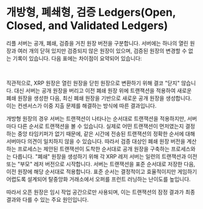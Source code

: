 # 개방형, 폐쇄형, 검증 Ledgers(Open, Closed, and Validated Ledgers)

리플 서버는 공개, 폐쇄, 검증을 거친 원장 버전을 구분합니다. 서버에는 하나의 열린 원장과 여러 개의 닫혀 있지만 검증되지 않은 원장이 있으며, 검증된 원장의 변경할 수 없는 기록이 있습니다. 다음 표에는 차이점이 요약되어 있습니다:

<figure><img src="../../.gitbook/assets/스크린샷 2023-09-20 오후 4.43.37.png" alt=""><figcaption></figcaption></figure>

직관적으로, XRP 원장은 열린 원장을 닫힌 원장으로 변환하기 위해 결코 "닫지" 않습니다. 대신 서버는 공개 원장을 버리고 이전 폐쇄 원장 위에 트랜잭션을 적용하여 새로운 폐쇄 원장을 생성한 다음, 최신 폐쇄 원장을 기반으로 새로운 공개 원장을 생성합니다. 이는 컨센서스가 이중 지출 문제를 해결하는 방식에 따른 결과입니다.

개방형 원장의 경우 서버는 트랜잭션이 나타나는 순서대로 트랜잭션을 적용하지만, 서버마다 다른 순서로 트랜잭션을 볼 수 있습니다. 실제로 어떤 트랜잭션이 먼저였는지 결정하는 중앙 타임키퍼가 없기 때문에, 같은 시간에 전송된 트랜잭션의 정확한 순서에 대해 서버마다 의견이 일치하지 않을 수 있습니다. 따라서 검증 대상인 폐쇄 원장 버전을 계산하는 프로세스는 제안된 트랜잭션이 도착한 순서대로 공개 원장을 구축하는 프로세스와는 다릅니다. "폐쇄" 원장을 생성하기 위해 각 XRP 레저 서버는 일련의 트랜잭션과 이전 또는 "부모" 레저 버전으로 시작합니다. 서버는 트랜잭션을 표준 순서대로 저장한 다음, 이전 원장에 해당 순서대로 적용합니다. 표준 순서는 결정적이고 효율적이지만 게임하기 어렵도록 설계되어 탈중앙화 거래소에서 오퍼를 프런트 러닝하는 난이도를 높입니다.

따라서 오픈 원장은 임시 작업 공간으로만 사용되며, 이는 트랜잭션의 잠정 결과가 최종 결과와 다를 수 있는 주요 원인입니다.
